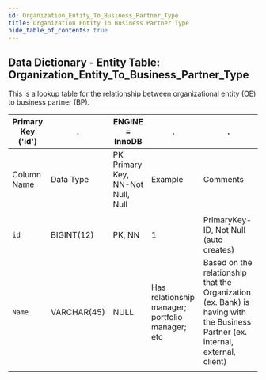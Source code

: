 ```yaml
---
id: Organization_Entity_To_Business_Partner_Type
title: Organization Entity To Business Partner Type
hide_table_of_contents: true
---
```


## Data Dictionary - Entity Table: Organization_Entity_To_Business_Partner_Type

This is a lookup table for the relationship between organizational entity (OE) to business partner (BP). 


| Primary Key ('id')|.|ENGINE = InnoDB|.|.|
|---|---|---|---|---|
|Column Name|Data Type|PK Primary Key, NN-Not Null, Null|Example|Comments|
||
|`id`|BIGINT(12)|PK, NN|1|PrimaryKey-ID, Not Null (auto creates)|
|`Name`|VARCHAR(45)|NULL|Has relationship manager; portfolio manager; etc|Based on the relationship that the Organization (ex. Bank) is having with the Business Partner (ex. internal, external, client)|
||

